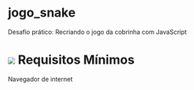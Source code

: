 # jogo_snake
Desafio prático: Recriando o jogo da cobrinha com JavaScript


# <img src="https://img.icons8.com/dusk/64/000000/technology-items.png"/> Requisitos Mínimos
Navegador de internet
